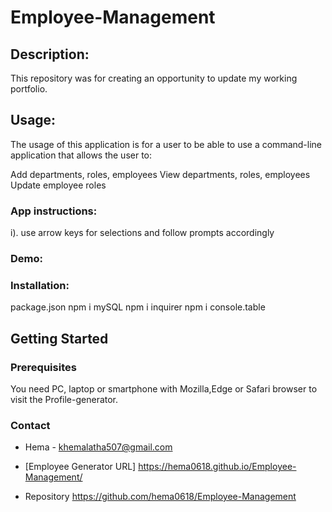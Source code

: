 # Employee-Management

## Description:

 This repository was for creating an opportunity to update my working portfolio.

## Usage:

 The usage of this application is for a user to be able to use a command-line application that allows the user to:

Add departments, roles, employees View departments, roles, employees Update employee roles

### App instructions: 

i). use arrow keys for selections and follow prompts accordingly

### Demo:



### Installation:

 package.json npm i mySQL npm i inquirer npm i console.table


 ## Getting Started

### Prerequisites

You need PC, laptop or smartphone with Mozilla,Edge or Safari browser to visit the Profile-generator.

### Contact

* Hema - khemalatha507@gmail.com

* [Employee Generator URL] https://hema0618.github.io/Employee-Management/

* Repository https://github.com/hema0618/Employee-Management